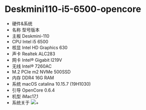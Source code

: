 # Deskmini110-i5-6500-opencore
+ 硬件&系统
+ 名称 型号版本
+ 主板 Deskmini-110
+ CPU  Intel i5 6500
+ 核显 Intel HD Graphics 630
+ 声卡  Realtek ALC283
+ 网卡  Intel® Gigabit I219V
+ 无线 Intel® 7260AC
+ M.2  PCIe m2 NVMe 500SSD
+ 内存 DDR4 16G RAM
+ 系统  macOS catalina 10.15.7 (19H1030)
+ 引导  OpenCore 0.6.4
+ 机型  iMac17,1
+ 系统关于 ![](https://pic.imgdb.cn/item/60969c4bd1a9ae528fe1d07e.png)+ 
